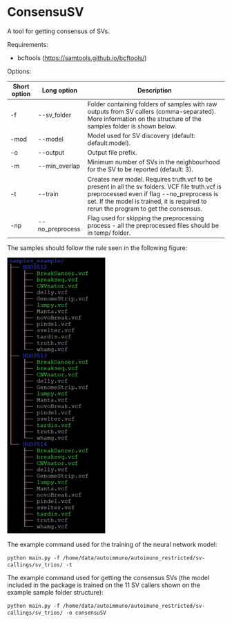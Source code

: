 # ConsensuSV
A tool for getting consensus of SVs.

Requirements:
* bcftools (https://samtools.github.io/bcftools/)

Options:

Short option | Long option | Description
-------------- | --------------- | ---------------
-f | --sv_folder | Folder containing folders of samples with raw outputs from SV callers (comma-separated). More information on the structure of the samples folder is shown below.
-mod | --model | Model used for SV discovery (default: default.model).
-o | --output | Output file prefix.
-m | --min_overlap | Minimum number of SVs in the neighbourhood for the SV to be reported (default: 3).
-t | --train | Creates new model. Requires truth.vcf to be present in all the sv folders. VCF file truth.vcf is preprocessed even if flag --no_preprocess is set. If the model is trained, it is required to rerun the program to get the consensus.
-np | --no_preprocess | Flag used for skipping the preprocessing process - all the preprocessed   files should be in temp/ folder.

The samples should follow the rule seen in the following figure:

![Sample folder structure](https://github.com/MateuszChilinski/ConsensuSV/blob/master/sample_folder_example.png)

The example command used for the training of the neural network model:
```shell
python main.py -f /home/data/autoimmuno/autoimuno_restricted/sv-callings/sv_trios/ -t
```
The example command used for getting the consensus SVs (the model included in the package is trained on the 11 SV callers shown on the example sample folder structure):
```shell
python main.py -f /home/data/autoimmuno/autoimuno_restricted/sv-callings/sv_trios/ -o consensuSV
```
